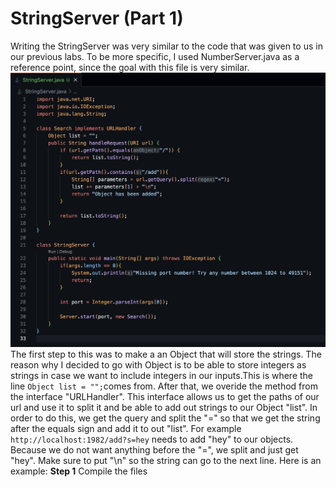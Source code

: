 # StringServer (Part 1)
Writing the StringServer was very similar to the code that was given to us in our previous labs. To be more specific,
I used NumberServer.java as a reference point, since the goal with this file is very similar.
![Image](StringServer.png)
The first step to this was to make a an Object that will store the strings. The reason why I decided to go with Object
is to be able to store integers as strings in case we want to include integers in our inputs.This is where the line
 `Object list = "";`comes from.
 After that, we overide the method from the interface "URLHandler". This interface allows us to get the paths of our url
 and use it to split it and be able to add out strings to our Object "list". In order to do this, we get the query and 
 split the "=" so that we get the string after the equals sign and add it to out "list". 
 For example `http://localhost:1982/add?s=hey` needs to add "hey" to our objects. Because we do not want anything before the
 "=", we split and just get "hey". Make sure to put "\n" so the string can go to the next line. 
 Here is an example:
 **Step 1**
 Compile the files
 
 
 





